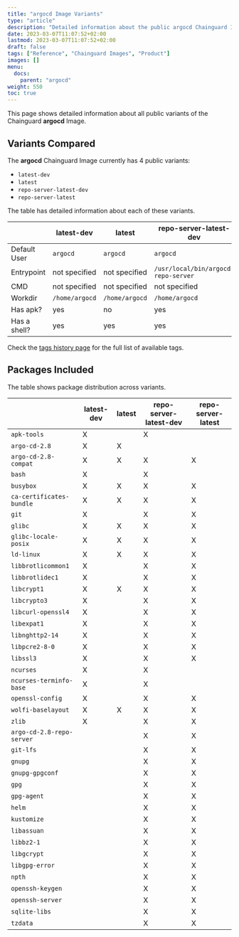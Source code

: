 ```yaml
---
title: "argocd Image Variants"
type: "article"
description: "Detailed information about the public argocd Chainguard Image variants"
date: 2023-03-07T11:07:52+02:00
lastmod: 2023-03-07T11:07:52+02:00
draft: false
tags: ["Reference", "Chainguard Images", "Product"]
images: []
menu:
  docs:
    parent: "argocd"
weight: 550
toc: true
---
```


This page shows detailed information about all public variants of the Chainguard **argocd** Image.

## Variants Compared
The **argocd** Chainguard Image currently has 4 public variants: 

- `latest-dev`
- `latest`
- `repo-server-latest-dev`
- `repo-server-latest`

The table has detailed information about each of these variants.

|              | latest-dev     | latest         | repo-server-latest-dev              | repo-server-latest                  |
|--------------|----------------|----------------|-------------------------------------|-------------------------------------|
| Default User | `argocd`       | `argocd`       | `argocd`                            | `argocd`                            |
| Entrypoint   | not specified  | not specified  | `/usr/local/bin/argocd-repo-server` | `/usr/local/bin/argocd-repo-server` |
| CMD          | not specified  | not specified  | not specified                       | not specified                       |
| Workdir      | `/home/argocd` | `/home/argocd` | `/home/argocd`                      | `/home/argocd`                      |
| Has apk?     | yes            | no             | yes                                 | no                                  |
| Has a shell? | yes            | yes            | yes                                 | yes                                 |

Check the [tags history page](/chainguard/chainguard-images/reference/argocd/tags_history/) for the full list of available tags.

## Packages Included
The table shows package distribution across variants.

|                           | latest-dev | latest | repo-server-latest-dev | repo-server-latest |
|---------------------------|------------|--------|------------------------|--------------------|
| `apk-tools`               | X          |        | X                      |                    |
| `argo-cd-2.8`             | X          | X      |                        |                    |
| `argo-cd-2.8-compat`      | X          | X      | X                      | X                  |
| `bash`                    | X          |        | X                      |                    |
| `busybox`                 | X          | X      | X                      | X                  |
| `ca-certificates-bundle`  | X          | X      | X                      | X                  |
| `git`                     | X          |        | X                      | X                  |
| `glibc`                   | X          | X      | X                      | X                  |
| `glibc-locale-posix`      | X          | X      | X                      | X                  |
| `ld-linux`                | X          | X      | X                      | X                  |
| `libbrotlicommon1`        | X          |        | X                      | X                  |
| `libbrotlidec1`           | X          |        | X                      | X                  |
| `libcrypt1`               | X          | X      | X                      | X                  |
| `libcrypto3`              | X          |        | X                      | X                  |
| `libcurl-openssl4`        | X          |        | X                      | X                  |
| `libexpat1`               | X          |        | X                      | X                  |
| `libnghttp2-14`           | X          |        | X                      | X                  |
| `libpcre2-8-0`            | X          |        | X                      | X                  |
| `libssl3`                 | X          |        | X                      | X                  |
| `ncurses`                 | X          |        | X                      |                    |
| `ncurses-terminfo-base`   | X          |        | X                      |                    |
| `openssl-config`          | X          |        | X                      | X                  |
| `wolfi-baselayout`        | X          | X      | X                      | X                  |
| `zlib`                    | X          |        | X                      | X                  |
| `argo-cd-2.8-repo-server` |            |        | X                      | X                  |
| `git-lfs`                 |            |        | X                      | X                  |
| `gnupg`                   |            |        | X                      | X                  |
| `gnupg-gpgconf`           |            |        | X                      | X                  |
| `gpg`                     |            |        | X                      | X                  |
| `gpg-agent`               |            |        | X                      | X                  |
| `helm`                    |            |        | X                      | X                  |
| `kustomize`               |            |        | X                      | X                  |
| `libassuan`               |            |        | X                      | X                  |
| `libbz2-1`                |            |        | X                      | X                  |
| `libgcrypt`               |            |        | X                      | X                  |
| `libgpg-error`            |            |        | X                      | X                  |
| `npth`                    |            |        | X                      | X                  |
| `openssh-keygen`          |            |        | X                      | X                  |
| `openssh-server`          |            |        | X                      | X                  |
| `sqlite-libs`             |            |        | X                      | X                  |
| `tzdata`                  |            |        | X                      | X                  |


